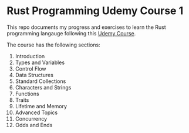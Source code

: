 # Rust Programming Udemy Course 1

This repo documents my progress and exercises to learn the Rust programming langauge following this [Udemy Course](https://www.udemy.com/course/rust-lang/?kw=rust+programming+language&src=sac).

The course has the following sections:
1. Introduction
2. Types and Variables
3. Control Flow
4. Data Structures
5. Standard Collections
6. Characters and Strings
7. Functions
8. Traits
9. Lifetime and Memory
10. Advanced Topics
11. Concurrency
12. Odds and Ends 
